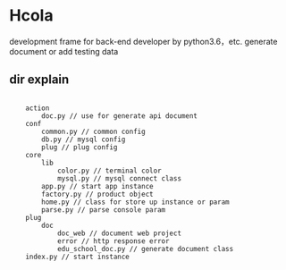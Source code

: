 # Hcola
development frame for back-end developer by python3.6，etc. generate document or add testing data
## dir explain
```

    action
        doc.py // use for generate api document
    conf
        common.py // common config
        db.py // mysql config
        plug // plug config
    core
        lib
            color.py // terminal color
            mysql.py // mysql connect class
        app.py // start app instance
        factory.py // product object
        home.py // class for store up instance or param
        parse.py // parse console param
    plug
        doc
            doc_web // document web project
            error // http response error
            edu_school_doc.py // generate document class
    index.py // start instance
```
